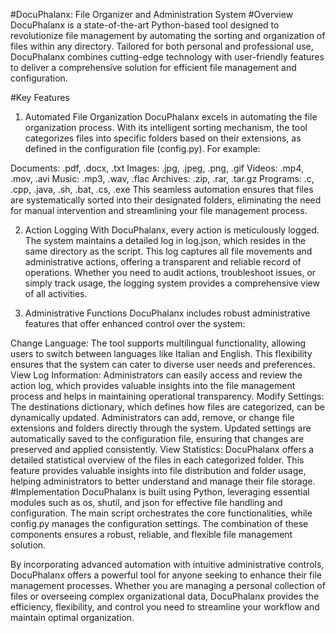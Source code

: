 #DocuPhalanx: File Organizer and Administration System
#Overview
DocuPhalanx is a state-of-the-art Python-based tool designed to revolutionize file management by automating the sorting and organization of files within any directory. Tailored for both personal and professional use, DocuPhalanx combines cutting-edge technology with user-friendly features to deliver a comprehensive solution for efficient file management and configuration.

#Key Features
1. Automated File Organization
DocuPhalanx excels in automating the file organization process. With its intelligent sorting mechanism, the tool categorizes files into specific folders based on their extensions, as defined in the configuration file (config.py). For example:

Documents: .pdf, .docx, .txt
Images: .jpg, .jpeg, .png, .gif
Videos: .mp4, .mov, .avi
Music: .mp3, .wav, .flac
Archives: .zip, .rar, .tar.gz
Programs: .c, .cpp, .java, .sh, .bat, .cs, .exe
This seamless automation ensures that files are systematically sorted into their designated folders, eliminating the need for manual intervention and streamlining your file management process.

2. Action Logging
With DocuPhalanx, every action is meticulously logged. The system maintains a detailed log in log.json, which resides in the same directory as the script. This log captures all file movements and administrative actions, offering a transparent and reliable record of operations. Whether you need to audit actions, troubleshoot issues, or simply track usage, the logging system provides a comprehensive view of all activities.

3. Administrative Functions
DocuPhalanx includes robust administrative features that offer enhanced control over the system:

Change Language: The tool supports multilingual functionality, allowing users to switch between languages like Italian and English. This flexibility ensures that the system can cater to diverse user needs and preferences.
View Log Information: Administrators can easily access and review the action log, which provides valuable insights into the file management process and helps in maintaining operational transparency.
Modify Settings: The destinations dictionary, which defines how files are categorized, can be dynamically updated. Administrators can add, remove, or change file extensions and folders directly through the system. Updated settings are automatically saved to the configuration file, ensuring that changes are preserved and applied consistently.
View Statistics: DocuPhalanx offers a detailed statistical overview of the files in each categorized folder. This feature provides valuable insights into file distribution and folder usage, helping administrators to better understand and manage their file storage.
#Implementation
DocuPhalanx is built using Python, leveraging essential modules such as os, shutil, and json for effective file handling and configuration. The main script orchestrates the core functionalities, while config.py manages the configuration settings. The combination of these components ensures a robust, reliable, and flexible file management solution.

By incorporating advanced automation with intuitive administrative controls, DocuPhalanx offers a powerful tool for anyone seeking to enhance their file management processes. Whether you are managing a personal collection of files or overseeing complex organizational data, DocuPhalanx provides the efficiency, flexibility, and control you need to streamline your workflow and maintain optimal organization.

